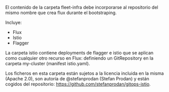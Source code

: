 El contenido de la carpeta fleet-infra debe incorporarse al repositorio del mismo nombre que crea flux durante el bootstraping. 

Incluye:

* Flux
* Istio
* Flagger

La carpeta istio contiene deployments de flagger e istio que se aplican como cualquier otro recurso en Flux: definiendo un GitRepository en la carpeta my-cluster (manifest istio.yaml).

Los ficheros en esta carpeta están sujetos a la licencia incluida en la misma (Apache 2.0), son autoría de @stefanprodan (Stefan Prodan) y están cogidos del repositorio: https://github.com/stefanprodan/gitops-istio. 